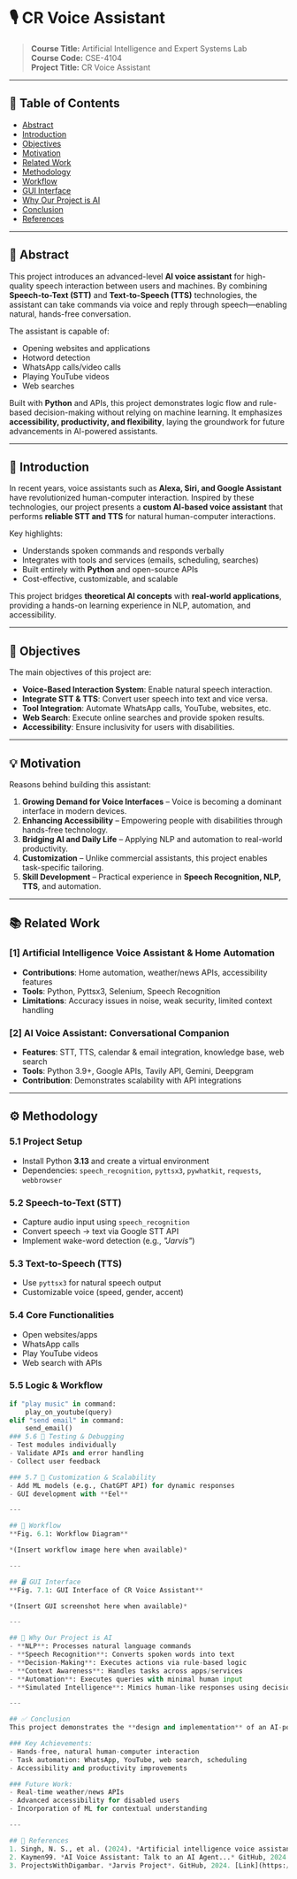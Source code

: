# 🎙️ CR Voice Assistant

> **Course Title:** Artificial Intelligence and Expert Systems Lab  
> **Course Code:** CSE-4104  
> **Project Title:** CR Voice Assistant  

---

## 📑 Table of Contents
- [Abstract](#abstract)
- [Introduction](#introduction)
- [Objectives](#objectives)
- [Motivation](#motivation)
- [Related Work](#related-work)
- [Methodology](#methodology)
- [Workflow](#workflow)
- [GUI Interface](#gui-interface)
- [Why Our Project is AI](#why-our-project-is-ai)
- [Conclusion](#conclusion)
- [References](#references)

---

## 📘 Abstract
This project introduces an advanced-level **AI voice assistant** for high-quality speech interaction between users and machines. By combining **Speech-to-Text (STT)** and **Text-to-Speech (TTS)** technologies, the assistant can take commands via voice and reply through speech—enabling natural, hands-free conversation.  

The assistant is capable of:
- Opening websites and applications  
- Hotword detection  
- WhatsApp calls/video calls  
- Playing YouTube videos  
- Web searches  

Built with **Python** and APIs, this project demonstrates logic flow and rule-based decision-making without relying on machine learning. It emphasizes **accessibility, productivity, and flexibility**, laying the groundwork for future advancements in AI-powered assistants.

---

## 📝 Introduction
In recent years, voice assistants such as **Alexa, Siri, and Google Assistant** have revolutionized human-computer interaction. Inspired by these technologies, our project presents a **custom AI-based voice assistant** that performs **reliable STT and TTS** for natural human-computer interactions.  

Key highlights:
- Understands spoken commands and responds verbally  
- Integrates with tools and services (emails, scheduling, searches)  
- Built entirely with **Python** and open-source APIs  
- Cost-effective, customizable, and scalable  

This project bridges **theoretical AI concepts** with **real-world applications**, providing a hands-on learning experience in NLP, automation, and accessibility.

---

## 🎯 Objectives
The main objectives of this project are:

- **Voice-Based Interaction System**: Enable natural speech interaction.  
- **Integrate STT & TTS**: Convert user speech into text and vice versa.  
- **Tool Integration**: Automate WhatsApp calls, YouTube, websites, etc.  
- **Web Search**: Execute online searches and provide spoken results.  
- **Accessibility**: Ensure inclusivity for users with disabilities.  

---

## 💡 Motivation
Reasons behind building this assistant:

1. **Growing Demand for Voice Interfaces** – Voice is becoming a dominant interface in modern devices.  
2. **Enhancing Accessibility** – Empowering people with disabilities through hands-free technology.  
3. **Bridging AI and Daily Life** – Applying NLP and automation to real-world productivity.  
4. **Customization** – Unlike commercial assistants, this project enables task-specific tailoring.  
5. **Skill Development** – Practical experience in **Speech Recognition, NLP, TTS**, and automation.  

---

## 📚 Related Work
### [1] Artificial Intelligence Voice Assistant & Home Automation
- **Contributions**: Home automation, weather/news APIs, accessibility features  
- **Tools**: Python, Pyttsx3, Selenium, Speech Recognition  
- **Limitations**: Accuracy issues in noise, weak security, limited context handling  

### [2] AI Voice Assistant: Conversational Companion
- **Features**: STT, TTS, calendar & email integration, knowledge base, web search  
- **Tools**: Python 3.9+, Google APIs, Tavily API, Gemini, Deepgram  
- **Contribution**: Demonstrates scalability with API integrations  

---

## ⚙️ Methodology
### 5.1 Project Setup
- Install Python **3.13** and create a virtual environment  
- Dependencies: `speech_recognition`, `pyttsx3`, `pywhatkit`, `requests`, `webbrowser`  

### 5.2 Speech-to-Text (STT)
- Capture audio input using `speech_recognition`  
- Convert speech → text via Google STT API  
- Implement wake-word detection (e.g., *"Jarvis"*)  

### 5.3 Text-to-Speech (TTS)
- Use `pyttsx3` for natural speech output  
- Customizable voice (speed, gender, accent)  

### 5.4 Core Functionalities
- Open websites/apps  
- WhatsApp calls  
- Play YouTube videos  
- Web search with APIs  

### 5.5 Logic & Workflow
```python
if "play music" in command:
    play_on_youtube(query)
elif "send email" in command:
    send_email()
### 5.6 🧪 Testing & Debugging
- Test modules individually  
- Validate APIs and error handling  
- Collect user feedback  

### 5.7 🚀 Customization & Scalability
- Add ML models (e.g., ChatGPT API) for dynamic responses  
- GUI development with **Eel**  

---

## 🔄 Workflow
**Fig. 6.1: Workflow Diagram**  

*(Insert workflow image here when available)*  

---

## 🖥️ GUI Interface
**Fig. 7.1: GUI Interface of CR Voice Assistant**  

*(Insert GUI screenshot here when available)*  

---

## 🤖 Why Our Project is AI
- **NLP**: Processes natural language commands  
- **Speech Recognition**: Converts spoken words into text  
- **Decision-Making**: Executes actions via rule-based logic  
- **Context Awareness**: Handles tasks across apps/services  
- **Automation**: Executes queries with minimal human input  
- **Simulated Intelligence**: Mimics human-like responses using decision trees & rules  

---

## ✅ Conclusion
This project demonstrates the **design and implementation** of an AI-powered voice assistant with STT, TTS, and API integrations.  

### Key Achievements:
- Hands-free, natural human-computer interaction  
- Task automation: WhatsApp, YouTube, web search, scheduling  
- Accessibility and productivity improvements  

### Future Work:
- Real-time weather/news APIs  
- Advanced accessibility for disabled users  
- Incorporation of ML for contextual understanding  

---

## 📖 References
1. Singh, N. S., et al. (2024). *Artificial intelligence voice assistant and home automation*. IJ Science & Research Archive, 12(1), 2006–2017. https://doi.org/10.30574/ijsra.2024.12.1.0954  
2. Kaymen99. *AI Voice Assistant: Talk to an AI Agent...* GitHub, 2024. [Link](https://github.com/kaymen99/AI-Voice-assistant)  
3. ProjectsWithDigambar. *Jarvis Project*. GitHub, 2024. [Link](https://github.com/projectswithdigambar/jarvis)  
